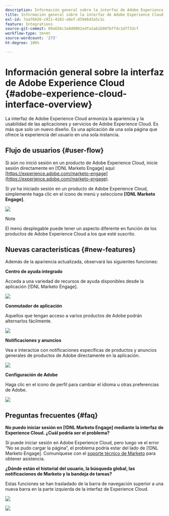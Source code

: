 ```yaml
---
description: Información general sobre la interfaz de Adobe Experience Cloud - Documentos de Marketo - Documentación del producto
title: Información general sobre la interfaz de Adobe Experience Cloud
exl-id: 7aaf6926-c921-4182-a8ef-d594643a5c1c
feature: Integrations
source-git-commit: 09a656c3a0d0002edfa1a61b987bff4c1dff33cf
workflow-type: tm+mt
source-wordcount: '273'
ht-degree: 100%

---
```


# Información general sobre la interfaz de Adobe Experience Cloud {#adobe-experience-cloud-interface-overview}

La interfaz de Adobe Experience Cloud armoniza la apariencia y la usabilidad de las aplicaciones y servicios de Adobe Experience Cloud. Es más que solo un nuevo diseño. Es una aplicación de una sola página que ofrece la experiencia del usuario en una sola instancia.

## Flujo de usuarios {#user-flow}

Si aún no inició sesión en un producto de Adobe Experience Cloud, inicie sesión directamente en [!DNL Marketo Engage] aquí: [https://experience.adobe.com/marketo-engage](https://experience.adobe.com/marketo-engage).

Si _ya_ ha iniciado sesión en un producto de Adobe Experience Cloud, simplemente haga clic en el icono de menú y seleccione **[!DNL Marketo Engage]**.

![](assets/unified-shell-overview-1.png)

>[!NOTE]
>
>El menú desplegable puede tener un aspecto diferente en función de los productos de Adobe Experience Cloud a los que esté suscrito.

## Nuevas características {#new-features}

Además de la apariencia actualizada, observará las siguientes funciones:

**Centro de ayuda integrado**

Acceda a una variedad de recursos de ayuda disponibles desde la aplicación [!DNL Marketo Engage].

![](assets/unified-shell-overview-2.png)

**Conmutador de aplicación**

Aquellos que tengan acceso a varios productos de Adobe podrán alternarlos fácilmente.

![](assets/unified-shell-overview-3.png)

**Notificaciones y anuncios**

Vea e interactúe con notificaciones específicas de productos y anuncios generales de productos de Adobe directamente en la aplicación.

![](assets/unified-shell-overview-4.png)

**Configuración de Adobe**

Haga clic en el icono de perfil para cambiar el idioma u otras preferencias de Adobe.

![](assets/unified-shell-overview-5.png)

## Preguntas frecuentes {#faq}

**No puedo iniciar sesión en [!DNL Marketo Engage] mediante la interfaz de Experience Cloud. ¿Cuál podría ser el problema?**

Si puede iniciar sesión en Adobe Experience Cloud, pero luego ve el error “No se pudo cargar la página”, el problema podría estar del lado de [!DNL Marketo Engage]. Comuníquese con el [soporte técnico de Marketo](https://nation.marketo.com/t5/support/ct-p/Support) para obtener asistencia.

**¿Dónde están el historial del usuario, la búsqueda global, las notificaciones de Marketo y la bandeja de tareas?**

Estas funciones se han trasladado de la barra de navegación superior a una nueva barra en la parte izquierda de la interfaz de Experience Cloud.

![](assets/unified-shell-overview-6.png)

![](assets/unified-shell-overview-7.png)
